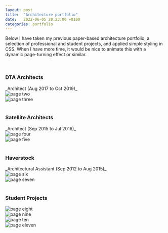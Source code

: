 ```yaml
---
layout: post
title:  "Architecture portfolio"
date:   2022-06-05 20:23:00 +0100
categories: portfolio
---
```


Below I have taken my previous paper-based architecture portfolio, a selection of professional and student projects, and applied simple styling in CSS. When I have more time, it would be nice to animate this with a dynamic page-turning effect or similar.

<br>

<h3>DTA Architects</h3>
_Architect (Aug 2017 to Oct 2019)_
  <div class="card pink">
    <img src="../../../../public/pages/02.png" alt="page two" />
  </div>

  <div class="card pink">
    <img src="../../../../public/pages/03.png" alt="page three" />
  </div>

<br>

<h3>Satellite Architects</h3> 
_Architect (Sep 2015 to Jul 2016)_
  <div class="card pink">
    <img src="../../../../public/pages/04.png" alt="page four" />
  </div>

  <div class="card pink">
    <img src="../../../../public/pages/05.png" alt="page five" />
  </div>

<br>

<h3>Haverstock</h3>
_Architectural Assistant (Sep 2012 to Aug 2015)_
  <div class="card pink">
    <img src="../../../../public/pages/06.png" alt="page six" />
  </div>

  <div class="card pink">
    <img src="../../../../public/pages/07.png" alt="page seven" />
  </div>

<br>

<h3>Student Projects</h3>
  <div class="card pink">
    <img src="../../../../public/pages/08.png" alt="page eight" />
  </div>

  <div class="card pink">
    <img src="../../../../public/pages/09.png" alt="page nine" />
  </div>

  <div class="card pink">
    <img src="../../../../public/pages/10.png" alt="page ten" />
  </div>

  <div class="card pink">
    <img src="../../../../public/pages/11.png" alt="page eleven" />
  </div>

